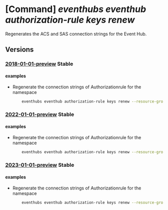 # [Command] _eventhubs eventhub authorization-rule keys renew_

Regenerates the ACS and SAS connection strings for the Event Hub.

## Versions

### [2018-01-01-preview](/Resources/mgmt-plane/L3N1YnNjcmlwdGlvbnMve30vcmVzb3VyY2Vncm91cHMve30vcHJvdmlkZXJzL21pY3Jvc29mdC5ldmVudGh1Yi9uYW1lc3BhY2VzL3t9L2V2ZW50aHVicy97fS9hdXRob3JpemF0aW9ucnVsZXMve30vcmVnZW5lcmF0ZWtleXM=/2018-01-01-preview.xml) **Stable**

<!-- mgmt-plane /subscriptions/{}/resourcegroups/{}/providers/microsoft.eventhub/namespaces/{}/eventhubs/{}/authorizationrules/{}/regeneratekeys 2018-01-01-preview -->

#### examples

- Regenerate the connection strings of Authorizationrule for the namespace
    ```bash
        eventhubs eventhub authorization-rule keys renew --resource-group myresourcegroup --namespace-name mynamespace --eventhub-name myeventhub --name myauthorule --key PrimaryKey
    ```

### [2022-01-01-preview](/Resources/mgmt-plane/L3N1YnNjcmlwdGlvbnMve30vcmVzb3VyY2Vncm91cHMve30vcHJvdmlkZXJzL21pY3Jvc29mdC5ldmVudGh1Yi9uYW1lc3BhY2VzL3t9L2V2ZW50aHVicy97fS9hdXRob3JpemF0aW9ucnVsZXMve30vcmVnZW5lcmF0ZWtleXM=/2022-01-01-preview.xml) **Stable**

<!-- mgmt-plane /subscriptions/{}/resourcegroups/{}/providers/microsoft.eventhub/namespaces/{}/eventhubs/{}/authorizationrules/{}/regeneratekeys 2022-01-01-preview -->

#### examples

- Regenerate the connection strings of Authorizationrule for the namespace
    ```bash
        eventhubs eventhub authorization-rule keys renew --resource-group myresourcegroup --namespace-name mynamespace --eventhub-name myeventhub --name myauthorule --key PrimaryKey
    ```

### [2023-01-01-preview](/Resources/mgmt-plane/L3N1YnNjcmlwdGlvbnMve30vcmVzb3VyY2Vncm91cHMve30vcHJvdmlkZXJzL21pY3Jvc29mdC5ldmVudGh1Yi9uYW1lc3BhY2VzL3t9L2V2ZW50aHVicy97fS9hdXRob3JpemF0aW9ucnVsZXMve30vcmVnZW5lcmF0ZWtleXM=/2023-01-01-preview.xml) **Stable**

<!-- mgmt-plane /subscriptions/{}/resourcegroups/{}/providers/microsoft.eventhub/namespaces/{}/eventhubs/{}/authorizationrules/{}/regeneratekeys 2023-01-01-preview -->

#### examples

- Regenerate the connection strings of Authorizationrule for the namespace
    ```bash
        eventhubs eventhub authorization-rule keys renew --resource-group myresourcegroup --namespace-name mynamespace --eventhub-name myeventhub --name myauthorule --key PrimaryKey
    ```
